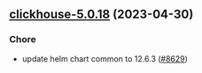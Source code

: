 

## [clickhouse-5.0.18](https://github.com/truecharts/charts/compare/clickhouse-5.0.17...clickhouse-5.0.18) (2023-04-30)

### Chore

- update helm chart common to 12.6.3 ([#8629](https://github.com/truecharts/charts/issues/8629))
  
  